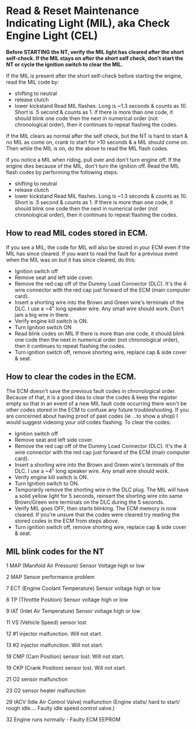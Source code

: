 # Read & Reset Maintenance Indicating Light (MIL), aka Check Engine Light (CEL)

**Before STARTING the NT, verify the MIL light has cleared after the short self-check. If the MIL stays on after the short self check, don't start the NT or cycle the ignition switch to clear the MIL.**

If the MIL is present after the short self-check before starting the engine, read the MIL code by:
- shifting to neutral
- release clutch
- lower kickstand
Read MIL flashes. Long is ~1.3 seconds & counts as 10. Short is .5 second & counts as 1. If there is more than one code, it should blink one code then the next in numerical order (not chronological order), then it continues to repeat flashing the codes.

If the MIL clears as normal after the self check, but the NT is hard to start & no MIL as come on, crank to start for >10 seconds & a MIL should come on. Then while the MIL is on, do the above to read the MIL flash codes.

If you notice a MIL when riding, pull over and don't turn engine off. If the engine dies because of the MIL, don't turn the ignition off. Read the MIL flash codes by performing the following steps.
- shifting to neutral
- release clutch
- lower kickstand
Read MIL flashes. Long is ~1.3 seconds & counts as 10. Short is .5 second & counts as 1. If there is more than one code, it should blink one code then the next in numerical order (not chronological order), then it continues to repeat flashing the codes.

## How to read MIL codes stored in ECM.
If you see a MIL, the code for MIL will also be stored in your ECM even if the MIL has since cleared. If you want to read the fault for a previous event when the MIL was on but it has since cleared, do this:
- Ignition switch off
- Remove seat and left side cover.
- Remove the red cap off of the Dummy Load Connector (DLC). It's the 4 wire connector with the red cap just forward of the ECM (main computer card).
- Insert a shorting wire into the Brown and Green wire's terminals of the DLC. I use a ~4" long speaker wire. Any small wire should work. Don't jam a big wire in there.
- Verify engine kill switch is ON.
- Turn Ignition switch ON
- Read blink codes on MIL
If there is more than one code, it should blink one code then the next in numerical order (not chronological order), then it continues to repeat flashing the codes.
- Turn ignition switch off, remove shorting wire, replace cap & side cover & seat.

## How to clear the codes in the ECM.
The ECM doesn't save the previous fault codes in chronological order. Because of that, it is a good idea to clear the codes & keep the register empty so that in an event of a new MIL fault code occurring there won't be other codes stored in the ECM to confuse any future troubleshooting. If you are concerned about having proof of past codes (ie ...to show a shop) I would suggest videoing your old codes flashing. To clear the codes:
- Ignition switch off
- Remove seat and left side cover.
- Remove the red cap off of the Dummy Load Connector (DLC). It's the 4 wire connector with the red cap just forward of the ECM (main computer card).
- Insert a shorting wire into the Brown and Green wire's terminals of the DLC. I use a ~4" long speaker wire. Any small wire should work.
- Verify engine kill switch is ON.
- Turn Ignition switch to ON.
- Temporarily remove the shorting wire in the DLC plug. The MIL will have a solid yellow light for 5 seconds, reinsert the shorting wire into same Brown/Green wire terminals on the DLC during the 5 seconds.
- Verify MIL goes OFF, then starts blinking. The ECM memory is now cleared. If you're unsure that the codes were cleared try reading the stored codes in the ECM from steps above.
- Turn ignition switch off, remove shorting wire, replace cap & side cover & seat.

## MIL blink codes for the NT
1 MAP (Manifold Air Pressure) Sensor Voltage high or low

2 MAP Sensor performance problem

7 ECT (Engine Coolant Temperature) Sensor voltage high or low

8 TP (Throttle Position) Sensor voltage high or low

9 IAT (Inlet Air Temperature) Sensor voltage high or low

11 VS (Vehicle Speed) sensor lost

12 #1 injector malfunction. Will not start.

13 #2 injector malfunction. Will not start.

18 CMP (Cam Position) sensor lost. Will not start.

19 CKP (Crank Position) sensor lost. Will not start.

21 O2 sensor malfunction

23 O2 sensor heater malfunction

29 IACV (Idle Air Control Valve) malfunction (Engine stalls/ hard to start/ rough idle.... Faulty idle speed control valve.)

32 Engine runs normally - Faulty ECM EEPROM


